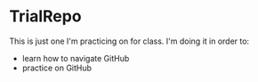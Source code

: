# TrialRepo
This is just one I'm practicing on for class.
I'm doing it in order to:
* learn how to navigate GitHub
* practice on GitHub
